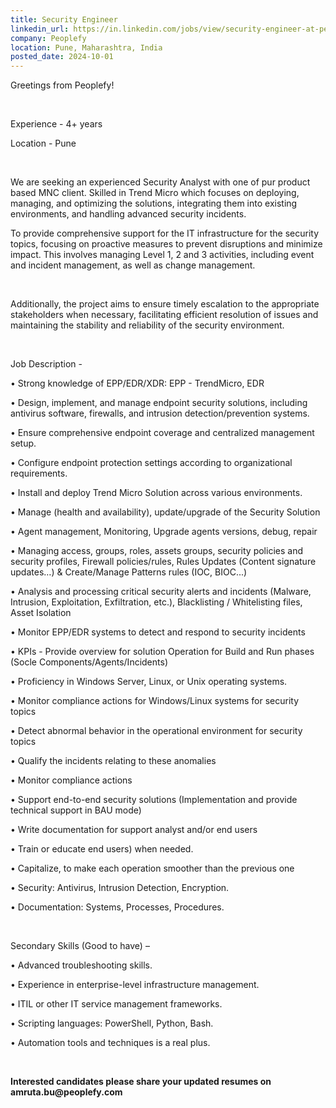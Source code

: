 ```yaml
---
title: Security Engineer
linkedin_url: https://in.linkedin.com/jobs/view/security-engineer-at-peoplefy-4039807985?position=12&pageNum=0&refId=dElrHFGNNPEPJRPLEL7ZfA%3D%3D&trackingId=fxmgGSz2e%2FFUsi8v3gRonQ%3D%3D
company: Peoplefy
location: Pune, Maharashtra, India
posted_date: 2024-10-01
---
```


<div class="description__text description__text--rich">
<section class="show-more-less-html" data-max-lines="5">
<div class="show-more-less-html__markup show-more-less-html__markup--clamp-after-5 relative overflow-hidden">
<p>Greetings from Peoplefy!</p><p><br/></p><p>Experience - 4+ years</p><p>Location - Pune</p><p><br/></p><p>We are seeking an experienced Security Analyst with one of pur product based MNC client. Skilled in Trend Micro which focuses on deploying, managing, and optimizing the solutions, integrating them into existing environments, and handling advanced security incidents.</p><p>To provide comprehensive support for the IT infrastructure for the security topics, focusing on proactive measures to prevent disruptions and minimize impact. This involves managing Level 1, 2 and 3 activities, including event and incident management, as well as change management.</p><p><br/></p><p>Additionally, the project aims to ensure timely escalation to the appropriate stakeholders when necessary, facilitating efficient resolution of issues and maintaining the stability and reliability of the security environment.</p><p><br/></p><p>Job Description -</p><p>• Strong knowledge of EPP/EDR/XDR: EPP - TrendMicro, EDR</p><p>• Design, implement, and manage endpoint security solutions, including antivirus software, firewalls, and intrusion detection/prevention systems.</p><p>• Ensure comprehensive endpoint coverage and centralized management setup.</p><p>• Configure endpoint protection settings according to organizational requirements.</p><p>• Install and deploy Trend Micro Solution across various environments.</p><p>• Manage (health and availability), update/upgrade of the Security Solution</p><p>• Agent management, Monitoring, Upgrade agents versions, debug, repair</p><p>• Managing access, groups, roles, assets groups, security policies and security profiles, Firewall policies/rules, Rules Updates (Content signature updates…) &amp; Create/Manage Patterns rules (IOC, BIOC...)</p><p>• Analysis and processing critical security alerts and incidents (Malware, Intrusion, Exploitation, Exfiltration, etc.), Blacklisting / Whitelisting files, Asset Isolation</p><p>• Monitor EPP/EDR systems to detect and respond to security incidents</p><p>• KPIs - Provide overview for solution Operation for Build and Run phases (Socle Components/Agents/Incidents)</p><p>• Proficiency in Windows Server, Linux, or Unix operating systems.</p><p>• Monitor compliance actions for Windows/Linux systems for security topics</p><p>• Detect abnormal behavior in the operational environment for security topics</p><p>• Qualify the incidents relating to these anomalies</p><p>• Monitor compliance actions</p><p>• Support end-to-end security solutions (Implementation and provide technical support in BAU mode)</p><p>• Write documentation for support analyst and/or end users</p><p>• Train or educate end users) when needed.</p><p>• Capitalize, to make each operation smoother than the previous one</p><p>• Security: Antivirus, Intrusion Detection, Encryption.</p><p>• Documentation: Systems, Processes, Procedures.</p><p><br/></p><p>Secondary Skills (Good to have) –</p><p>• Advanced troubleshooting skills.</p><p>• Experience in enterprise-level infrastructure management.</p><p>• ITIL or other IT service management frameworks.</p><p>• Scripting languages: PowerShell, Python, Bash.</p><p>• Automation tools and techniques is a real plus.</p><p><br/></p><p><strong>Interested candidates please share your updated resumes on amruta.bu@peoplefy.com</strong></p>
</div>


<!-- --> </section>
</div>
